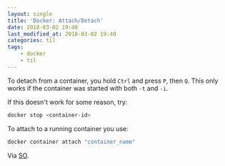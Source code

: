 ```yaml
---
layout: single
title: 'Docker: Attach/Detach'
date: 2018-03-02 19:40
last_modified_at: 2018-03-02 19:40
categories: til
tags:
    - docker
    - til
---
```


To detach from a container, you hold `Ctrl` and press `P`, then `Q`.
This only works if the container was started with both `-t` and `-i`.

If this doesn't work for some reason, try:

```bash
docker stop <container-id>
```

To attach to a running container you use:

```bash
docker container attach "container_name"
```

Via [SO](https://stackoverflow.com/q/19688314/1257318).

